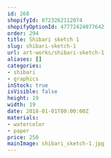 ```yaml
---
id: 268
shopifyId: 8723262112074
shopifyOptionId: 47772424077642
order: 294
title: Shibari sketch 1
slug: shibari-sketch-1
url: art-works/shibari-sketch-1
aliases: []
categories:
- shibari
- graphics
inStock: true
isVisible: false
height: 19
width: 19
date: 2018-01-01T00:00:00Z
materials:
- watercolor
- paper
price: 250
mainImage: shibari_sketch-1.jpg
---
```

